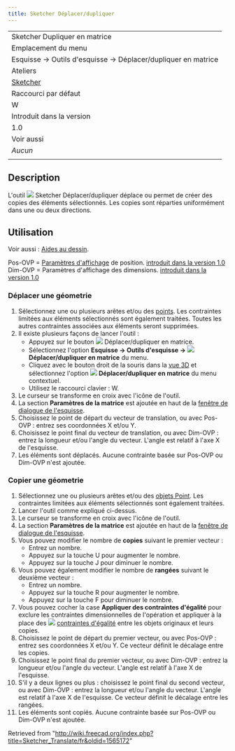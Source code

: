 ```yaml
---
title: Sketcher Déplacer/dupliquer
---
```

|  |
| --- |
| Sketcher Dupliquer en matrice |
| Emplacement du menu |
| Esquisse → Outils d'esquisse → Déplacer/dupliquer en matrice |
| Ateliers |
| [Sketcher](/Sketcher_Workbench/fr "Sketcher Workbench/fr") |
| Raccourci par défaut |
| W |
| Introduit dans la version |
| 1.0 |
| Voir aussi |
| *Aucun* |
|  |

## Description

L'outil ![](/images/Sketcher_Translate.svg) Sketcher Déplacer/dupliquer déplace ou permet de créer des copies des éléments sélectionnés. Les copies sont réparties uniformément dans une ou deux directions.

## Utilisation

Voir aussi : [Aides au dessin](/Sketcher_Workbench/fr#Aides_au_dessin "Sketcher Workbench/fr").

Pos-OVP = [Paramètres d'affichage](/Sketcher_Preferences/fr#Général "Sketcher Preferences/fr") de position. [introduit dans la version 1.0](/Release_notes_1.0/fr "Release notes 1.0/fr")  
Dim-OVP = Paramètres d'affichage des dimensions. [introduit dans la version 1.0](/Release_notes_1.0/fr "Release notes 1.0/fr")

### Déplacer une géometrie

1. Sélectionnez une ou plusieurs arêtes et/ou des [points](/Sketcher_CreatePoint/fr "Sketcher CreatePoint/fr"). Les contraintes limitées aux éléments sélectionnés sont également traitées. Toutes les autres contraintes associées aux éléments seront supprimées.
2. Il existe plusieurs façons de lancer l'outil :
   * Appuyez sur le bouton ![](/images/Sketcher_Translate.svg) Déplacer/dupliquer en matrice.
   * Sélectionnez l'option **Esquisse → Outils d'esquisse → ![](/images/Sketcher_Translate.svg) Déplacer/dupliquer en matrice** du menu.
   * Cliquez avec le bouton droit de la souris dans la [vue 3D](/3D_view/fr "3D view/fr") et sélectionnez l'option **![](/images/Sketcher_Translate.svg) Déplacer/dupliquer en matrice** du menu contextuel.
   * Utilisez le raccourci clavier : W.
3. Le curseur se transforme en croix avec l'icône de l'outil.
4. La section **Paramètres de la matrice** est ajoutée en haut de la [fenêtre de dialogue de l'esquisse](/Sketcher_Dialog/fr "Sketcher Dialog/fr").
5. Choisissez le point de départ du vecteur de translation, ou avec Pos-OVP : entrez ses coordonnées X et/ou Y.
6. Choisissez le point final du vecteur de translation, ou avec Dim-OVP : entrez la longueur et/ou l'angle du vecteur. L'angle est relatif à l'axe X de l'esquisse.
7. Les éléments sont déplacés. Aucune contrainte basée sur Pos-OVP ou Dim-OVP n'est ajoutée.

### Copier une géometrie

1. Sélectionnez une ou plusieurs arêtes et/ou des [objets Point](/Sketcher_CreatePoint/fr "Sketcher CreatePoint/fr"). Les contraintes limitées aux éléments sélectionnés sont également traitées.
2. Lancer l'outil comme expliqué ci-dessus.
3. Le curseur se transforme en croix avec l'icône de l'outil.
4. La section **Paramètres de la matrice** est ajoutée en haut de la [fenêtre de dialogue de l'esquisse](/Sketcher_Dialog/fr "Sketcher Dialog/fr").
5. Vous pouvez modifier le nombre de **copies** suivant le premier vecteur :
   * Entrez un nombre.
   * Appuyez sur la touche U pour augmenter le nombre.
   * Appuyez sur la touche J pour diminuer le nombre.
6. Vous pouvez également modifier le nombre de **rangées** suivant le deuxième vecteur :
   * Entrez un nombre.
   * Appuyez sur la touche R pour augmenter le nombre.
   * Appuyez sur la touche F pour diminuer le nombre.
7. Vous pouvez cocher la case **Appliquer des contraintes d'égalité** pour exclure les contraintes dimensionnelles de l'opération et appliquer à la place des ![](/images/Sketcher_ConstrainEqual.svg) [contraintes d'égalité](/Sketcher_ConstrainEqual "Sketcher ConstrainEqual") entre les objets originaux et leurs copies.
8. Choisissez le point de départ du premier vecteur, ou avec Pos-OVP : entrez ses coordonnées X et/ou Y. Ce vecteur définit le décalage entre les copies.
9. Choisissez le point final du premier vecteur, ou avec Dim-OVP : entrez la longueur et/ou l'angle du vecteur. L'angle est relatif à l'axe X de l'esquisse.
10. S'il y a deux lignes ou plus : choisissez le point final du second vecteur, ou avec Dim-OVP : entrez la longueur et/ou l'angle du vecteur. L'angle est relatif à l'axe X de l'esquisse. Ce vecteur définit le décalage entre les rangées.
11. Les éléments sont copiés. Aucune contrainte basée sur Pos-OVP ou Dim-OVP n'est ajoutée.

Retrieved from "<http://wiki.freecad.org/index.php?title=Sketcher_Translate/fr&oldid=1565172>"